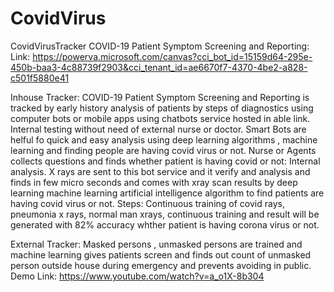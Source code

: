 # CovidVirus
CovidVirusTracker
COVID-19 Patient Symptom Screening and Reporting:
Link:
https://powerva.microsoft.com/canvas?cci_bot_id=15159d64-295e-450b-baa3-4c88739f2903&cci_tenant_id=ae6670f7-4370-4be2-a828-c501f5880e41

Inhouse Tracker: COVID-19 Patient Symptom Screening and Reporting is tracked by early history analysis  of patients by steps of diagnostics using computer bots or mobile apps using chatbots service hosted in able link. Internal testing without need of external nurse or doctor. Smart Bots are helful fo quick and easy analysis using deep learning algorithms , machine learning and finding people are having covid virus or not.
Nurse or Agents collects questions and finds whether patient is having covid or not:
Internal analysis. 
X rays are sent to this bot service and it verify and analysis and finds in few micro seconds and comes with xray scan results by deep learning machine learning artificial intelligence algorithm to find patients are having covid virus or not.
Steps:
Continuous training of covid rays, pneumonia x rays, normal man xrays, continuous training and result 
will be generated with 82% accuracy whther patient is having corona virus or not.

External Tracker:
Masked persons , unmasked persons are trained and machine learning gives patients screen and finds out count of unmasked person outside house during emergency and prevents avoiding in public.
Demo Link: https://www.youtube.com/watch?v=a_o1X-8b304
